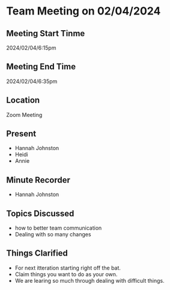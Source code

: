# Team Meeting on 02/04/2024
## Meeting Start Tinme
2024/02/04/6:15pm
## Meeting End Time
2024/02/04/6:35pm
## Location
Zoom Meeting
## Present
- Hannah Johnston
- Heidi
- Annie 
## Minute Recorder
- Hannah Johnston
## Topics Discussed 
- how to better team communication
- Dealing with so many changes
## Things Clarified
- For next itteration starting right off the bat.
- Claim things you want to do as your own.
- We are learing so much through dealing with difficult things.








